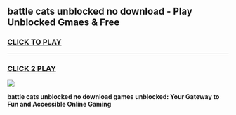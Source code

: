 
## battle cats unblocked no download - Play Unblocked Gmaes & Free
<h3>
<a href="https://news.freeplayer.one?title=battle_cats_unblocked_no_download&ref=23F">CLICK TO PLAY</a></h3>
<hr>

<h3>
<a href="https://news.freeplayer.one?title=battle_cats_unblocked_no_download&ref=23F">CLICK 2 PLAY</a>
  
</h3>

<a href="https://news.freeplayer.one?title=battle_cats_unblocked_no_download&ref=23F/"><img src="https://clearcache.store/games.png"></a>


**battle cats unblocked no download games unblocked: Your Gateway to Fun and Accessible Online Gaming**
